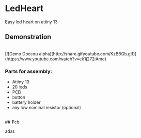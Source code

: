 # LedHeart
Easy led heart on attiny 13
<br/>
## Demonstration
<br/>
[![Demo Doccou alpha](http://share.gifyoutube.com/KzB6Gb.gif)](https://www.youtube.com/watch?v=ek1j272iAmc)

### Parts for assembly:
* Attiny 13
* 20 leds
* PCB
* button
* battery holder
* any low nominal resistor (optional)

<br/>
## Pcb

adas
